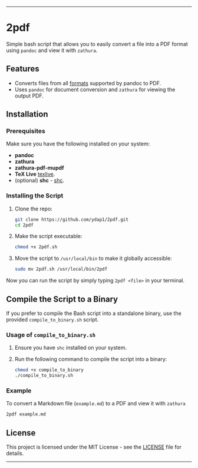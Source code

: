 
---

# 2pdf 

Simple bash script that allows you to easily convert a file into a PDF format using `pandoc` and view it with `zathura`.

## Features

- Converts files from all [formats](https://pandoc.org/MANUAL.html#general-options) supported by pandoc to PDF.
- Uses `pandoc` for document conversion and `zathura` for viewing the output PDF.

## Installation

### Prerequisites

Make sure you have the following installed on your system:

- **pandoc**  
- **zathura**  
- **zathura-pdf-mupdf**
- **TeX Live** [texlive](https://www.tug.org/texlive/quickinstall.html).
- (optional) **shc** - [shc](https://github.com/neurobin/shc). 

### Installing the Script

1. Clone the repo:

   ```bash
   git clone https://github.com/ydap1/2pdf.git
   cd 2pdf
   ```

2. Make the script executable:

   ```bash
   chmod +x 2pdf.sh
   ```

3. Move the script to `/usr/local/bin` to make it globally accessible:

   ```bash
   sudo mv 2pdf.sh /usr/local/bin/2pdf
   ```

Now you can run the script by simply typing `2pdf <file>` in your terminal.

## Compile the Script to a Binary

If you prefer to compile the Bash script into a standalone binary, use the provided `compile_to_binary.sh` script.

### Usage of `compile_to_binary.sh`

1. Ensure you have `shc` installed on your system. 
2. Run the following command to compile the script into a binary:

   ```bash
   chmod +x compile_to_binary
   ./compile_to_binary.sh
   ```
### Example

To convert a Markdown file (`example.md`) to a PDF and view it with `zathura` 

```bash
2pdf example.md
```

## License

This project is licensed under the MIT License - see the [LICENSE](LICENSE) file for details.

---

